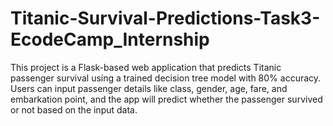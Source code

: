 # Titanic-Survival-Predictions-Task3-EcodeCamp_Internship
This project is a Flask-based web application that predicts Titanic passenger survival using a trained decision tree model with 80% accuracy. Users can input passenger details like class, gender, age, fare, and embarkation point, and the app will predict whether the passenger survived or not based on the input data.
